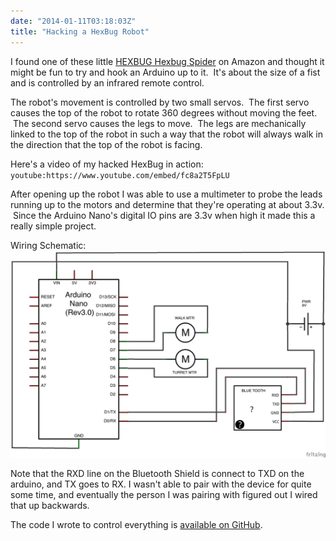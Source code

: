 ```yaml
---
date: "2014-01-11T03:18:03Z"
title: "Hacking a HexBug Robot"
---
```


I found one of these little [HEXBUG Hexbug Spider](http://www.amazon.com/gp/product/B004HL0A12/ref=as_li_tf_tl?ie=UTF8&camp=1789&creative=9325&creativeASIN=B004HL0A12&linkCode=as2&tag=aptobits-20) on Amazon and thought it might be fun to try and hook an Arduino up to it.  It's about the size of a fist and is controlled by an infrared remote control.

The robot's movement is controlled by two small servos.  The first servo causes the top of the robot to rotate 360 degrees without moving the feet.  The second servo causes the legs to move.  The legs are mechanically linked to the top of the robot in such a way that the robot will always walk in the direction that the top of the robot is facing.

Here's a video of my hacked HexBug in action:
`youtube:https://www.youtube.com/embed/fc8a2T5FpLU`

After opening up the robot I was able to use a multimeter to probe the leads running up to the motors and determine that they're operating at about 3.3v.  Since the Arduino Nano's digital IO pins are 3.3v when high it made this a really simple project.

Wiring Schematic:
![Spider Bot Schematic](11-1.png)

Note that the RXD line on the Bluetooth Shield is connect to TXD on the arduino, and TX goes to RX. I wasn't able to pair with the device for quite some time, and eventually the person I was pairing with figured out I wired that up backwards.

The code I wrote to control everything is [available on GitHub](https://github.com/kmckee/spider_bot).
